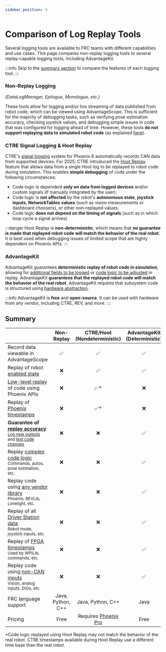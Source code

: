 ```yaml
---
sidebar_position: 4
---
```


# Comparison of Log Replay Tools

Several logging tools are available to FRC teams with different capabilities and use cases. This page compares non-replay logging tools to several replay-capable logging tools, including AdvantageKit.

:::info
Skip to the [summary section](#summary) to compare the features of each logging tool.
:::

### Non-Replay Logging

_(DataLogManager, Epilogue, Monologue, etc.)_

These tools allow for logging and/or live streaming of data published from robot code, which can be viewed using AdvantageScope. This is sufficient for the majority of debugging tasks, such as verifying pose estimation accuracy, checking joystick values, and debugging simple issues in code that was configured for logging ahead of time. However, these tools **do not support replaying data to simulated robot code** (as explained [here](/what-is-advantagekit/)).

### CTRE Signal Logging & Hoot Replay

CTRE's [signal logging](https://v6.docs.ctr-electronics.com/en/stable/docs/api-reference/api-usage/signal-logging.html) system for Phoenix 6 automatically records CAN data from supported devices. For 2025, CTRE introduced the [Hoot Replay](https://v6.docs.ctr-electronics.com/en/latest/docs/yearly-changes/yearly-changelog.html#hoot-replay) feature that allows data from a single Hoot log to be replayed to robot code during simulation. This enables **simple debugging** of code under the following circumstances:

- Code logic is dependent **only on data from logged devices** and/or custom signals (if manually integrated by the user).
- Code logic is **not affected** by the robot's **autonomous state**, **joystick inputs**, **NetworkTables values** (such as vision measurements or dashboard choosers), or other non-replayed values.
- Code logic **does not depend on the timing of signals** (such as in which loop cycle a signal arrives).

:::danger
Hoot Replay is **non-deterministic**, which means that **no guarantee is made that replayed robot code will match the behavior of the real robot**. It is best used when debugging issues of limited scope that are highly dependent on Phoenix APIs.
:::

### AdvantageKit

AdvantageKit guarantees **deterministic replay of robot code in simulation**, allowing for [additional fields to be logged](./example-output-logging.md) or [code logic to be adjusted](./example-bug-fixes.md) in replay. AdvantageKit **guarantees that the replayed robot code will match the behavior of the real robot**. AdvantageKit requires that subsystem code is structured using [hardware abstraction](../recording-inputs/io-interfaces.md).

:::info
AdvantageKit is **free** and **open-source**. It can be used with hardware from any vendor, including CTRE, REV, and more.
:::

## Summary

|                                                                                                                                                        | Non-Replay                         | CTRE/Hoot (Nondeterministic)                                                            | AdvantageKit (Deterministic) |
| ------------------------------------------------------------------------------------------------------------------------------------------------------ | ---------------------------------- | --------------------------------------------------------------------------------------- | ---------------------------- |
| Record data viewable in AdvantageScope                                                                                                                 | <center>✅</center>                | <center>✅</center>                                                                     | <center>✅</center>          |
| Replay of robot <u>enabled state</u>                                                                                                                   | <center>❌</center>                | <center>✅</center>                                                                     | <center>✅</center>          |
| <u>Low-level replay</u> of code using Phoenix APIs                                                                                                     | <center>❌</center>                | <center>✅\*</center>                                                                   | <center>❌</center>          |
| Replay of <u>Phoenix timestamps</u><br />                                                                                                              | <center>❌</center>                | <center>✅\*</center>                                                                   | <center>❌</center>          |
| **Guarantee of <u>replay accuracy</u>**<br /><sub>[Log new outputs](./example-output-logging.md) and [test code changes](./example-bug-fixes.md)</sub> | <center>❌</center>                | <center>❌</center>                                                                     | <center>✅</center>          |
| Replay <u>complex code logic</u><br /><sub>Commands, autos, pose estimation, etc.</sub>                                                                | <center>❌</center>                | <center>❌</center>                                                                     | <center>✅</center>          |
| Replay code using <u>any vendor library</u><br /><sub>Phoenix, REVLib, Limelight, etc.</sub>                                                           | <center>❌</center>                | <center>❌</center>                                                                     | <center>✅</center>          |
| Replay of all <u>Driver Station data</u><br /><sub>Robot mode, joystick inputs, etc.</sub>                                                             | <center>❌</center>                | <center>❌</center>                                                                     | <center>✅</center>          |
| Replay of <u>FPGA timestamps</u><br /><sub>Used by WPILib, commands, etc.</sub>                                                                        | <center>❌</center>                | <center>❌</center>                                                                     | <center>✅</center>          |
| Replay code using <u>non-CAN inputs</u><br /><sub>Vision, analog inputs, DIOs, etc.</sub>                                                              | <center>❌</center>                | <center>❌</center>                                                                     | <center>✅</center>          |
| FRC language support                                                                                                                                   | <center>Java, Python, C++</center> | <center>Java, Python, C++</center>                                                      | <center>Java</center>        |
| Pricing                                                                                                                                                | <center>Free</center>              | <center>Requires [Phoenix Pro](https://store.ctr-electronics.com/phoenix-pro/)</center> | <center>Free</center>        |

\*Code logic replayed using Hoot Replay may not match the behavior of the real robot. CTRE timestamps available during Hoot Replay use a different time base than the real robot.
